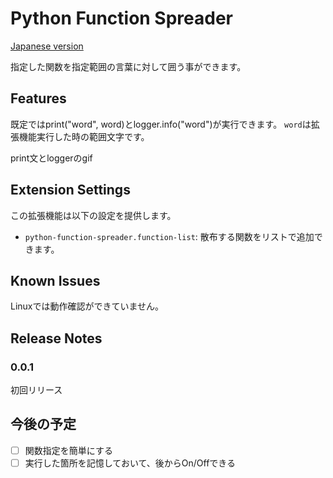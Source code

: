 # Python Function Spreader
[Japanese version](./README_jp.md)

指定した関数を指定範囲の言葉に対して囲う事ができます。

## Features
既定ではprint("word", word)とlogger.info("word")が実行できます。
`word`は拡張機能実行した時の範囲文字です。

print文とloggerのgif

## Extension Settings
この拡張機能は以下の設定を提供します。

* `python-function-spreader.function-list`: 散布する関数をリストで追加できます。

## Known Issues
Linuxでは動作確認ができていません。

## Release Notes

### 0.0.1
初回リリース

## 今後の予定
* [ ] 関数指定を簡単にする
* [ ] 実行した箇所を記憶しておいて、後からOn/Offできる